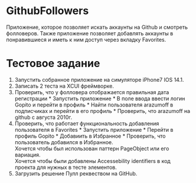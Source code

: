 

# GithubFollowers
Приложение, которое позволяет искать аккаунты на Github и смотреть фолловеров.
Также приложение позволяет добавлять аккаунты в понравившиеся и иметь к ним доступ через вкладку Favorites.

# Тестовое задание

1. Запустить собранное приложение на симуляторе iPhone7 IOS 14.1.
2. Записать 2 теста на XCUI фреймворке.<br> 
  1. Проверить, что у фолловера отображается правильная дата регистрации
    * Запустить приложение 
    * В поле ввода ввести логин Gopito и перейти в профиль
    * Найти пользователя arazumoff в подписчиках и перейти в его профиль
    * Проверить, что arazumoff на github c августа 2010г.
  2. Проверить, что работает функциональность добавления пользователя в Favorites
    * Запустить приложение
    * Перейти в профиль Gopito
    * Добавиить в Избранное
    * Проверить, что пользователь добавился в Избранное.<br>
Хочется чтобы был использован паттерн PageObject или его вариация.<br>
Хочется чтобы были добавлены Accessebility identifiers в код проекта для нужных в тесте элементов.<br>
3. Загрузить решение Пулл реквеством на GitHub.
